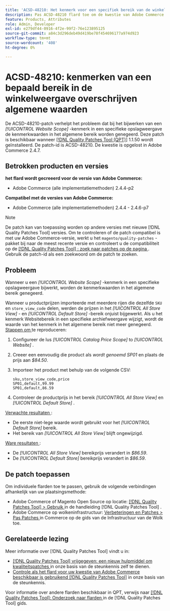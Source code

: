 ```yaml
---
title: 'ACSD-48210: Het kenmerk voor een specifiek bereik van de winkelweergave heeft voorrang op algemene waarden'
description: Pas ACSD-48210 flard toe om de kwestie van Adobe Commerce te bevestigen om a * [!UICONTROL Website Scope]* attributen in een specifieke opslagmening bij te werken treedt de attributenwaarden in het globale werkingsgebied met voeten.
feature: Products, Attributes
role: Admin, Developer
exl-id: e279df44-0916-4f2e-99f2-76e123895125
source-git-commit: a84c3d296deb49d419be78f454696177a974d923
workflow-type: tm+mt
source-wordcount: '408'
ht-degree: 0%

---
```


# ACSD-48210: kenmerken van een bepaald bereik in de winkelweergave overschrijven algemene waarden

De ACSD-48210-patch verhelpt het probleem dat bij het bijwerken van een *[!UICONTROL Website Scope]* -kenmerk in een specifieke opslagweergave de kenmerkwaarden in het algemene bereik worden genegeerd. Deze patch is beschikbaar wanneer [[!DNL Quality Patches Tool (QPT)]](/help/announcements/adobe-commerce-announcements/magento-quality-patches-released-new-tool-to-self-serve-quality-patches.md) 1.1.50 wordt geïnstalleerd. De patch-id is ACSD-48210. De kwestie is opgelost in Adobe Commerce 2.4.7.

## Betrokken producten en versies

**het flard wordt gecreeerd voor de versie van Adobe Commerce:**

* Adobe Commerce (alle implementatiemethoden) 2.4.4-p2

**Compatibel met de versies van Adobe Commerce:**

* Adobe Commerce (alle implementatiemethoden) 2.4.4 - 2.4.6-p7

>[!NOTE]
>
>De patch kan van toepassing worden op andere versies met nieuwe [!DNL Quality Patches Tool] versies. Om te controleren of de patch compatibel is met uw Adobe Commerce-versie, werkt u het `magento/quality-patches` -pakket bij naar de meest recente versie en controleert u de compatibiliteit op de [[!DNL Quality Patches Tool] : zoek naar patches op de pagina ](https://experienceleague.adobe.com/tools/commerce-quality-patches/index.html?lang=nl-NL) . Gebruik de patch-id als een zoekwoord om de patch te zoeken.

## Probleem

Wanneer u een *[!UICONTROL Website Scope]* -kenmerk in een specifieke opslagweergave bijwerkt, worden de kenmerkwaarden in het algemene bereik genegeerd.

Wanneer u productprijzen importeerde met meerdere rijen die dezelfde `SKU` en `store_view_code` delen, werden de prijzen in het *[!UICONTROL All Store View]* - en *[!UICONTROL Default Store]* -bereik onjuist bijgewerkt. Als u het kenmerk Websitebereik in een specifieke archiefweergave wijzigt, wordt de waarde van het kenmerk in het algemene bereik niet meer genegeerd.
<u> Stappen om </u> te reproduceren:

1. Configureer de lus *[!UICONTROL Catalog Price Scope]* to *[!UICONTROL Website]* .
1. Creeer een eenvoudig die product als *wordt genoemd SP01* en plaats de prijs aan *$84.50*.
1. Importeer het product met behulp van de volgende CSV:

   ```
   sku,store_view_code,price
   SP01,default,99.99
   SP01,default,86.59
   ```

1. Controleer de productprijs in het bereik *[!UICONTROL All Store View]* en *[!UICONTROL Default Store]* .

<u> Verwachte resultaten </u>:

* De eerste niet-lege waarde wordt gebruikt voor het *[!UICONTROL Default Store]* bereik.
* Het bereik van *[!UICONTROL All Store View]* blijft ongewijzigd.

<u> Ware resultaten </u>:

* De *[!UICONTROL All Store View]* bereikprijs verandert in *$86.59*.
* De *[!UICONTROL Default Store]* bereikprijs verandert in *$86.59*.

## De patch toepassen

Om individuele flarden toe te passen, gebruik de volgende verbindingen afhankelijk van uw plaatsingsmethode:

* Adobe Commerce of Magento Open Source op locatie: [[!DNL Quality Patches Tool]  > Gebruik ](https://experienceleague.adobe.com/docs/commerce-operations/tools/quality-patches-tool/usage.html?lang=nl-NL) in de handleiding [!DNL Quality Patches Tool] .
* Adobe Commerce op wolkeninfrastructuur: [ Verbeteringen en Patches > Pas Patches ](https://experienceleague.adobe.com/docs/commerce-cloud-service/user-guide/develop/upgrade/apply-patches.html?lang=nl-NL) in Commerce op de gids van de Infrastructuur van de Wolk toe.

## Gerelateerde lezing

Meer informatie over [!DNL Quality Patches Tool] vindt u in:

* [[!DNL Quality Patches Tool]  vrijgegeven: een nieuw hulpmiddel om kwaliteitspatches ](/help/announcements/adobe-commerce-announcements/magento-quality-patches-released-new-tool-to-self-serve-quality-patches.md) in onze basis van de steunkennis zelf te dienen.
* [ Controle als het flard voor uw kwestie van Adobe Commerce beschikbaar is gebruikend  [!DNL Quality Patches Tool]](/help/support-tools/patches-available-in-qpt-tool/check-patch-for-magento-issue-with-magento-quality-patches.md) in onze basis van de steunkennis.

Voor informatie over andere flarden beschikbaar in QPT, verwijs naar [[!DNL Quality Patches Tool]: Onderzoek naar flarden ](https://experienceleague.adobe.com/tools/commerce-quality-patches/index.html?lang=nl-NL) in de [!DNL Quality Patches Tool] gids.
